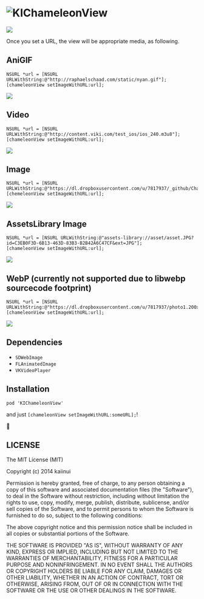 ![KIChameleonView](https://dl.dropboxusercontent.com/u/7817937/_github/KIChameleonViewLogo.png)
===============

![](http://img.shields.io/cocoapods/v/KIChameleonView.svg?style=flat)

Once you set a URL, the view will be appropriate media, as following.

AniGIF
---

```objc
NSURL *url = [NSURL URLWithString:@"http://raphaelschaad.com/static/nyan.gif"];
[chameleonView setImageWithURL:url];
```

![](http://raphaelschaad.com/static/nyan.gif)

Video
---

```objc
NSURL *url = [NSURL URLWithString:@"http://content.viki.com/test_ios/ios_240.m3u8"];
[chameleonView setImageWithURL:url];
```

![](https://camo.githubusercontent.com/4258638f03f72effdd2e540b359bab11287fe289/687474703a2f2f656e67696e656572696e672e76696b692e636f6d2f696d616765732f626c6f672f766964656f5f706c617965725f72756e6e696e675f6d616e2e6a7067)

Image
---

```objc
NSURL *url = [NSURL URLWithString:@"https://dl.dropboxusercontent.com/u/7817937/_github/ChameleonView.jpg"];
[chemeleonView setImageWithURL:url];
```

![](https://dl.dropboxusercontent.com/u/7817937/_github/ChameleonView.jpg)

AssetsLibrary Image
---

```objc
NSURL *url = [NSURL URLWithString:@"assets-library://asset/asset.JPG?id=C3EB0F3D-6B13-463D-83B3-B2B42A6C47CF&ext=JPG"];
[chameleonView setImageWithURL:url];
```

![](https://dl.dropboxusercontent.com/u/7817937/_github/assetsphoto.jpg)

WebP (currently not supported due to libwebp sourcecode footprint)
---

```objc
NSURL *url = [NSURL URLWithString:@"https://dl.dropboxusercontent.com/u/7817937/photo1.200x.raw.webp"];
[chameleonView setImageWithURL:url];
```

![](https://dl.dropboxusercontent.com/u/7817937/nameko.jpg)

Dependencies
---

- `SDWebImage`
- `FLAnimatedImage`
- `VKVideoPlayer`

Installation
---

`pod 'KIChameleonView'`

and just `[chameleonView setImageWithURL:someURL];`!

:sushi:

LICENSE
---

The MIT License (MIT)

Copyright (c) 2014 kaiinui

Permission is hereby granted, free of charge, to any person obtaining a copy
of this software and associated documentation files (the "Software"), to deal
in the Software without restriction, including without limitation the rights
to use, copy, modify, merge, publish, distribute, sublicense, and/or sell
copies of the Software, and to permit persons to whom the Software is
furnished to do so, subject to the following conditions:

The above copyright notice and this permission notice shall be included in all
copies or substantial portions of the Software.

THE SOFTWARE IS PROVIDED "AS IS", WITHOUT WARRANTY OF ANY KIND, EXPRESS OR
IMPLIED, INCLUDING BUT NOT LIMITED TO THE WARRANTIES OF MERCHANTABILITY,
FITNESS FOR A PARTICULAR PURPOSE AND NONINFRINGEMENT. IN NO EVENT SHALL THE
AUTHORS OR COPYRIGHT HOLDERS BE LIABLE FOR ANY CLAIM, DAMAGES OR OTHER
LIABILITY, WHETHER IN AN ACTION OF CONTRACT, TORT OR OTHERWISE, ARISING FROM,
OUT OF OR IN CONNECTION WITH THE SOFTWARE OR THE USE OR OTHER DEALINGS IN THE
SOFTWARE.
